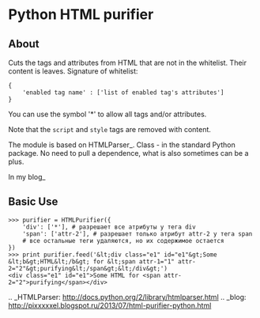 Python HTML purifier
====================

About
-----

Cuts the tags and attributes from HTML that are not in the whitelist. 
Their content is leaves. Signature of whitelist:

    {
        'enabled tag name' : ['list of enabled tag's attributes']
    }

You can use the symbol '*' to allow all tags and/or attributes.

Note that the ``script`` and ``style`` tags are removed with content.

The module is based on HTMLParser_. Class - in the standard Python package. 
No need to pull a dependence, what is also sometimes can be a plus.

In my blog_

Basic Use
---------

	>>> purifier = HTMLPurifier({
	    'div': ['*'], # разрешает все атрибуты у тега div
	    'span': ['attr-2'], # разрешает только атрибут attr-2 у тега span
	    # все остальные теги удаляются, но их содержимое остается
	})
	>>> print purifier.feed('&lt;div class="e1" id="e1"&gt;Some &lt;b&gt;HTML&lt;/b&gt; for &lt;span attr-1="1" attr-2="2"&gt;purifying&lt;/span&gt;&lt;/div&gt;')
    <div class="e1" id="e1">Some HTML for <span attr-2="2">purifying</span></div>



.. _HTMLParser: http://docs.python.org/2/library/htmlparser.html
.. _blog: http://pixxxxxel.blogspot.ru/2013/07/html-purifier-python.html